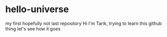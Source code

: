 # hello-universe
my first hopefully not last repository
Hi I'm Tarik,
trying to learn this github thing
let's see how it goes
